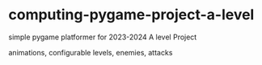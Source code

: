 # computing-pygame-project-a-level

simple pygame platformer for 2023-2024 A level Project


animations, configurable levels, enemies, attacks
